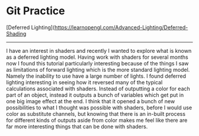 # Git Practice
  [Deferred Lighting](https://learnopengl.com/Advanced-Lighting/Deferred-Shading
    
---
I have an interest in shaders and recently I wanted to explore what is known as
a deferred lighting model. Having work with shaders for several months
now I found this tutorial particularly interesting because of the things I saw as
limitations of forward lighting which is the more standard lighting model. Namely
the inability to use have a large number of lights. I found deferred lighting
interesting in seeing how it reversed many of the typical calculations associated with
shaders. Instead of outputting a color for each part of an object, instead it outputs a
bunch of variables which get put in one big image effect at the end. I think that it
opened a bunch of new possibilities to what I thought was possible with shaders, before
I would use color as substitute channels, but knowing that there is an in-built process
for different kinds of outputs aside from color makes me feel like there are far more
interesting things that can be done with shaders.